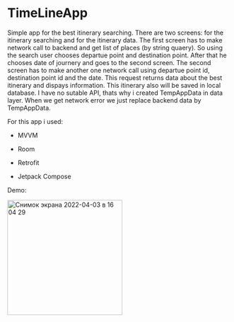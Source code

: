 # TimeLineApp

Simple app for the best itinerary searching. There are two screens: for the itinerary searching and for the itinerary data. The first screen has to make network call to backend and get list of places (by string quaery). So using the search user chooses departue point and destination point. After that he chooses date of journery and goes to the second screen. The second screen has to make another one network call using departue point id, destination point id and the date. This request returns data about the best itinerary and dispays information. This itinerary also will be saved in local database. I have no sutable API, thats why i created TempAppData in data layer. When we get network error we just replace backend data by TempAppData.

For this app i used:

- MVVM

- Room

- Retrofit

- Jetpack Compose

Demo:

<img width="260" alt="Снимок экрана 2022-04-03 в 16 04 29" src="https://user-images.githubusercontent.com/87421176/164480668-ce2ea446-fab5-48b7-abb2-ee0ed9d60a76.gif">

